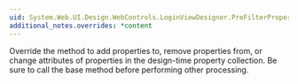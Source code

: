 ```yaml
---
uid: System.Web.UI.Design.WebControls.LoginViewDesigner.PreFilterProperties(System.Collections.IDictionary)
additional_notes.overrides: *content
---
```


<p>Override the <xref href="System.Web.UI.Design.WebControls.LoginViewDesigner.PreFilterProperties(System.Collections.IDictionary)"></xref> method to add properties to, remove properties from, or change attributes of properties in the design-time property collection. Be sure to call the <xref href="System.Web.UI.Design.ControlDesigner.PreFilterProperties(System.Collections.IDictionary)"></xref> base method before performing other processing.</p>


